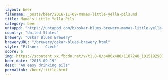 ```yaml
---
layout: beer
filename: _posts/beer/2016-11-09-mamas-little-yella-pils.md
title: Mama's Little Yella Pils
category: beer
untappd: "https://untappd.com/b/oskar-blues-brewery-mamas-little-yella-pils/5210"
country: "United States"
brewery: "Oskar Blues Brewery"
breweryURL: "/brewery/oskar-blues-brewery.html"
style: "Pilsner - Czech"
score: 6
img: https://scontent.xx.fbcdn.net/v/t1.0-0/p480x480/1187248_10151929072773745_1085795541_n.jpg?_nc_cat=103&_nc_ht=scontent.xx&oh=48b96807bb4d47c6eef4958121bac4c7&oe=5DC38FD7
beer-date: "2013-09-19"
desc: "An easy drinking pils"
permalink: /beer/:title.html
---
```

